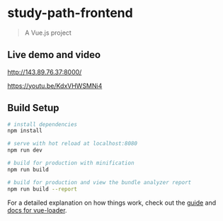 # study-path-frontend
> A Vue.js project

## Live demo and video
http://143.89.76.37:8000/

https://youtu.be/KdxVHWSMNi4

## Build Setup

``` bash
# install dependencies
npm install

# serve with hot reload at localhost:8080
npm run dev

# build for production with minification
npm run build

# build for production and view the bundle analyzer report
npm run build --report
```

For a detailed explanation on how things work, check out the [guide](http://vuejs-templates.github.io/webpack/) and [docs for vue-loader](http://vuejs.github.io/vue-loader).
